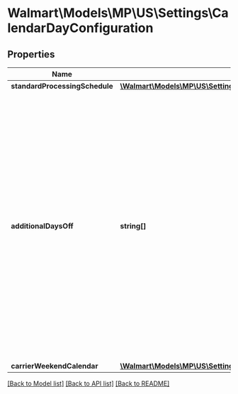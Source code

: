 # Walmart\Models\MP\US\Settings\CalendarDayConfiguration

## Properties

Name | Type | Description | Notes
------------ | ------------- | ------------- | -------------
**standardProcessingSchedule** | [**\Walmart\Models\MP\US\Settings\StandardProcessingScheduleResponse**](StandardProcessingScheduleResponse.md) |  |
**additionalDaysOff** | **string[]** | List of additional days on which the fulfillment center is closed. For example, if the fulfillment center is closed on New Year’s Day, then add the date in the list. If there are no additional off days, then this list will be empty. Use ISO 8601 format for date. For example: '2021-07-16'(yyyy-MM-dd) |
**carrierWeekendCalendar** | [**\Walmart\Models\MP\US\Settings\CarrierWeekendCalendar**](CarrierWeekendCalendar.md) |  | [optional]


[[Back to Model list]](./) [[Back to API list]](../../../../../README.md#supported-apis) [[Back to README]](../../../../../README.md)
